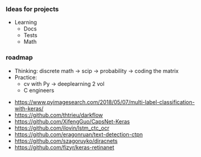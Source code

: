 ### Ideas for projects


+ Learning
    + Docs
    + Tests
    + Math


### roadmap
+ Thinking: discrete math -> scip -> probability -> coding the matrix
+ Practice: 
  + cv with Py -> deeplearning 2 vol
  + C engineers




- https://www.pyimagesearch.com/2018/05/07/multi-label-classification-with-keras/
- https://github.com/thtrieu/darkflow
- https://github.com/XifengGuo/CapsNet-Keras
- https://github.com/ilovin/lstm_ctc_ocr
- https://github.com/eragonruan/text-detection-ctpn
- https://github.com/szagoruyko/diracnets
- https://github.com/fizyr/keras-retinanet
